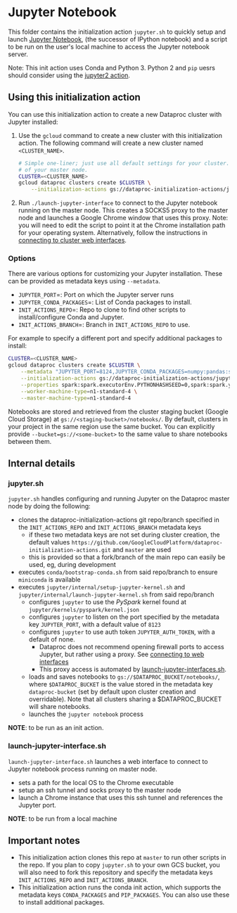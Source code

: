 # Jupyter Notebook

This folder contains the initialization action `jupyter.sh` to quickly setup and launch [Jupyter Notebook](http://jupyter.org/), (the successor of IPython notebook) and a script to be run on the user's local machine to access the Jupyter notebook server.

Note: This init action uses Conda and Python 3. Python 2 and `pip` uesrs should consider using the [jupyter2 action](https://github.com/GoogleCloudPlatform/dataproc-initialization-actions/tree/master/jupyter2).

## Using this initialization action

You can use this initialization action to create a new Dataproc cluster with Jupyter installed:

1. Use the `gcloud` command to create a new cluster with this initialization action.  The following command will create a new cluster named `<CLUSTER_NAME>`.

    ```bash
    # Simple one-liner; just use all default settings for your cluster. Jupyter will run on port 8123
    # of your master node.
    CLUSTER=<CLUSTER_NAME>
    gcloud dataproc clusters create $CLUSTER \
        --initialization-actions gs://dataproc-initialization-actions/jupyter/jupyter.sh
    ```

1. Run `./launch-jupyter-interface` to connect to the Jupyter notebook running on the master node. This creates a SOCKS5 proxy to the master node and launches a Google Chrome window that uses this proxy. Note: you will need to edit the script to point it at the Chrome installation path for your operating system. Alternatively, follow the instructions in [connecting to cluster web interfaces](https://cloud.google.com/dataproc/docs/concepts/cluster-web-interfaces).

### Options

There are various options for customizing your Jupyter installation. These can be provided as metadata keys using `--metadata`.

* `JUPYTER_PORT`=<integer>: Port on which the Jupyter server runs
* `JUPYTER_CONDA_PACKAGES`=<colon-separated list of strings>: List of Conda packages to install.
* `INIT_ACTIONS_REPO`=<https url>: Repo to clone to find other scripts to install/configure Conda and Jupyter.
* `INIT_ACTIONS_BRANCH`=<string>: Branch in `INIT_ACTIONS_REPO` to use.

For example to specify a different port and specify additional packages to install:

```bash
CLUSTER=<CLUSTER_NAME>
gcloud dataproc clusters create $CLUSTER \
    --metadata "JUPYTER_PORT=8124,JUPYTER_CONDA_PACKAGES=numpy:pandas:scikit-learn" \
    --initialization-actions gs://dataproc-initialization-actions/jupyter/jupyter.sh \
    --properties spark:spark.executorEnv.PYTHONHASHSEED=0,spark:spark.yarn.am.memory=1024m \
    --worker-machine-type=n1-standard-4 \
    --master-machine-type=n1-standard-4
```

Notebooks are stored and retrieved from the cluster staging bucket (Google Cloud Storage) at `gs://<staging-bucket>/notebooks/`. By default, clusters in your project in the same region use the same bucket. You can explicitly provide `--bucket=gs://<some-bucket>` to the same value to share notebooks between them.

## Internal details

### jupyter.sh

`jupyter.sh` handles configuring and running Jupyter on the Dataproc master node by doing the following:

- clones the dataproc-initialization-actions git repo/branch specified in the `INIT_ACTIONS_REPO` and `INIT_ACTIONS_BRANCH` metadata keys
  - if these two metadata keys are not set during cluster creation, the default values `https://github.com/GoogleCloudPlatform/dataproc-initialization-actions.git` and `master` are used
  - this is provided so that a fork/branch of the main repo can easily be used, eg, during development
- executes `conda/bootstrap-conda.sh` from said repo/branch to ensure `miniconda` is available
- executes `jupyter/internal/setup-jupyter-kernel.sh` and `jupyter/internal/launch-jupyter-kernel.sh` from said repo/branch
  - configures `jupyter` to use the *PySpark* kernel found at `jupyter/kernels/pyspark/kernel.json`
  - configures `jupyter` to listen on the port specified by the metadata key `JUPYTER_PORT`, with a default value of `8123`
  - configures `jupyter` to use auth token `JUPYTER_AUTH_TOKEN`, with a default of none.
      - Dataproc does not recommend opening firewall ports to access Jupyter, but rather using a proxy. See [connecting to web interfaces](https://cloud.google.com/dataproc/docs/concepts/cluster-web-interfaces)
      - This proxy access is automated by [launch-jupyter-interfaces.sh](#launch-jupyter-interfacesh).
  - loads and saves notebooks to `gs://$DATAPROC_BUCKET/notebooks/`, where `$DATAPROC_BUCKET` is the value stored in the metadata key `dataproc-bucket` (set by default upon cluster creation and overridable). Note that all clusters sharing a $DATAPROC_BUCKET will share notebooks.
  - launches the `jupyter notebook` process

**NOTE**: to be run as an init action.


### launch-jupyter-interface.sh

`launch-jupyter-interface.sh` launches a web interface to connect to Jupyter notebook process running on master node.

- sets a path for the local OS to the Chrome executable
- setup an ssh tunnel and socks proxy to the master node
- launch a Chrome instance that uses this ssh tunnel and references the Jupyter port.

**NOTE**: to be run from a local machine

## Important notes

* This initialization action clones this repo at `master` to run other scripts in the repo. If you plan to copy `jupyter.sh` to your own GCS bucket, you will also need to fork this repository and specify the metadata keys `INIT_ACTIONS_REPO` and `INIT_ACTIONS_BRANCH`.
* This initialization action runs the conda init action, which supports the metadata keys `CONDA_PACKAGES` and `PIP_PACKAGES`. You can also use these to install additional packages.

